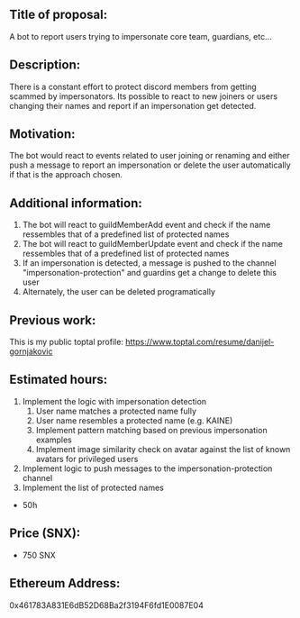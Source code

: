 ## Title of proposal: 
A bot to report users trying to impersonate core team, guardians, etc...

## Description: 
There is a constant effort to protect discord members from getting scammed by impersonators.
Its possible to react to new joiners or users changing their names and report if an impersonation get detected.

## Motivation: 
The bot would react to events related to user joining or renaming and either push a message to report an impersonation or delete the user automatically if that is the approach chosen.

## Additional information: 
1. The bot will react  to guildMemberAdd event and check if the name ressembles that of a predefined list of protected names
2. The bot will react  to guildMemberUpdate event and check if the name ressembles that of a predefined list of protected names
3. If an impersonation is detected, a message is pushed to the channel "impersonation-protection" and guardins get a change to delete this user
4. Alternately, the user can be deleted programatically
## Previous work: 
This is my public toptal profile: https://www.toptal.com/resume/danijel-gornjakovic

## Estimated hours: 
1. Implement the logic with impersonation detection
    1. User name matches a protected name fully
    2. User name resembles a protected name (e.g. KAINE)
    3. Implement pattern matching based on previous impersonation examples
    4. Implement image similarity check on avatar against the list of known avatars for privileged users
2. Implement logic to push messages to the impersonation-protection channel
3. Implement the list of protected names
- 50h


## Price (SNX): 
- 750 SNX
## Ethereum Address: 
0x461783A831E6dB52D68Ba2f3194F6fd1E0087E04 
